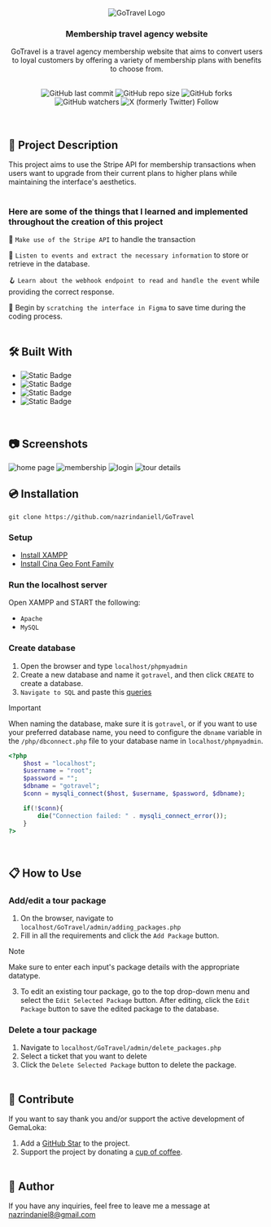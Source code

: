 <div align="center">
  <img alt="GoTravel Logo" src="https://github.com/nazrindaniell/GoTravel/assets/79645841/47d8c1f4-d397-4009-8242-709ba14fc29e">
  <h3>Membership travel agency website</h3>
  <p>GoTravel is a travel agency membership website that aims to convert users to loyal customers by offering a variety of membership plans with benefits to choose from.</p>
  <br>
  <img alt="GitHub last commit" src="https://img.shields.io/github/last-commit/nazrindaniell/GoTravel">
  <img alt="GitHub repo size" src="https://img.shields.io/github/repo-size/nazrindaniell/GoTravel">
  <img alt="GitHub forks" src="https://img.shields.io/github/forks/nazrindaniell/GoTravel">
  <img alt="GitHub watchers" src="https://img.shields.io/github/watchers/nazrindaniell/GoTravel">
  <img alt="X (formerly Twitter) Follow" src="https://img.shields.io/twitter/follow/zinniel_">  
</div>
<br>
<br>

## :scroll: Project Description

This project aims to use the Stripe API for membership transactions when users want to upgrade from their current plans to higher plans while maintaining the interface's aesthetics.
<br><br>
### Here are some of the things that I learned and implemented throughout the creation of this project

:wrench: `Make use of the Stripe API` to handle the transaction

:bookmark_tabs: `Listen to events and extract the necessary information` to store or retrieve in the database.

:hook: `Learn about the webhook endpoint to read and handle the event` while providing the correct response.

:stars: Begin by `scratching the interface in Figma` to save time during the coding process.
<br><br>

## 🛠️ Built With

<ul>
  <li><img alt="Static Badge" src="https://img.shields.io/badge/HTML5-%23000?style=for-the-badge&logo=HTML5&logoColor=%23E34F26&labelColor=%23fff&color=%23E34F26"></li>
  <li><img alt="Static Badge" src="https://img.shields.io/badge/CSS-%23000?style=for-the-badge&logo=CSS3&logoColor=%231572B6&labelColor=%23fff&color=%231572B6"></li>
  <li><img alt="Static Badge" src="https://img.shields.io/badge/PHP-%23000?style=for-the-badge&logo=PHP&logoColor=%23777BB4&labelColor=%23fff&color=%23777BB4"></li>
  <li><img alt="Static Badge" src="https://img.shields.io/badge/MySQL-white?style=for-the-badge&logo=MySQL&logoColor=%234479A1&labelColor=%23fff&color=%234479A1">
</ul>
<br>

## :camera: Screenshots
![home page](https://github.com/nazrindaniell/GoTravel/assets/79645841/92ba751d-a047-4f23-b176-69b056d1f7af)
![membership](https://github.com/nazrindaniell/GoTravel/assets/79645841/557ca564-a563-4e06-a148-0dda881bb6d1)
![login](https://github.com/nazrindaniell/GoTravel/assets/79645841/454def24-dc84-4984-8815-9cfe398d3157)
![tour details](https://github.com/nazrindaniell/GoTravel/assets/79645841/710a8f8b-6ab9-488e-9e5d-436df53fa8f3)

## :cd: Installation

```
git clone https://github.com/nazrindaniell/GoTravel
```

### Setup

<div>
  <ul>
    <li><a href="https://www.apachefriends.org/download.html">Install XAMPP</a></li>
    <li><a href="https://befonts.com/cina-geo-font-family.html">Install Cina Geo Font Family</a></li>
  </ul>
</div>

### Run the localhost server

Open XAMPP and START the following:

- `Apache`
- `MySQL`

### Create database

1. Open the browser and type `localhost/phpmyadmin`
2. Create a new database and name it `gotravel`, and then click `CREATE` to create a database.
3. `Navigate to SQL` and paste this [queries](https://github.com/nazrindaniell/GoTravel/files/14664669/gotravel.tables.txt)

> [!IMPORTANT]
> When naming the database, make sure it is `gotravel`, or if you want to use your preferred database name, you need to configure the `dbname` variable in the `/php/dbconnect.php` file to your database name in `localhost/phpmyadmin`.

```php
<?php
	$host = "localhost";
	$username = "root";
	$password = "";
	$dbname = "gotravel";
	$conn = mysqli_connect($host, $username, $password, $dbname);

	if(!$conn){
		die("Connection failed: " . mysqli_connect_error());
	}
?>
```

<br>

## :clipboard: How to Use

### Add/edit a tour package

1. On the browser, navigate to `localhost/GoTravel/admin/adding_packages.php`
2. Fill in all the requirements and click the `Add Package` button.  
> [!NOTE]
> Make sure to enter each input's package details with the appropriate datatype.
3. To edit an existing tour package, go to the top drop-down menu and select the `Edit Selected Package` button. After editing, click the `Edit Package` button to save the edited package to the database.

### Delete a tour package

1. Navigate to `localhost/GoTravel/admin/delete_packages.php`
2. Select a ticket that you want to delete
3. Click the `Delete Selected Package` button to delete the package.
<br><br>

## :sunflower: Contribute

If you want to say thank you and/or support the active development of GemaLoka:

1. Add a [GitHub Star](https://github.com/nazrindaniell/GemaLoka) to the project.
2. Support the project by donating a [cup of coffee](https://www.buymeacoffee.com/nazrindaniell).
<br><br>

## :bust_in_silhouette: Author
If you have any inquiries, feel free to leave me a message at nazrindaniel8@gmail.com
